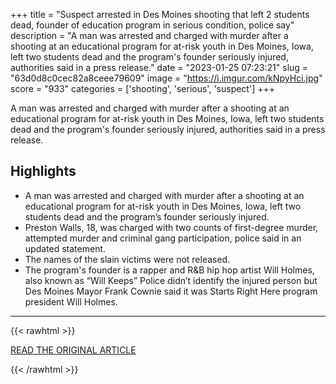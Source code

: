 +++
title = "Suspect arrested in Des Moines shooting that left 2 students dead, founder of education program in serious condition, police say"
description = "A man was arrested and charged with murder after a shooting at an educational program for at-risk youth in Des Moines, Iowa, left two students dead and the program's founder seriously injured, authorities said in a press release."
date = "2023-01-25 07:23:21"
slug = "63d0d8c0cec82a8ceee79609"
image = "https://i.imgur.com/kNpyHci.jpg"
score = "933"
categories = ['shooting', 'serious', 'suspect']
+++

A man was arrested and charged with murder after a shooting at an educational program for at-risk youth in Des Moines, Iowa, left two students dead and the program's founder seriously injured, authorities said in a press release.

## Highlights

- A man was arrested and charged with murder after a shooting at an educational program for at-risk youth in Des Moines, Iowa, left two students dead and the program’s founder seriously injured.
- Preston Walls, 18, was charged with two counts of first-degree murder, attempted murder and criminal gang participation, police said in an updated statement.
- The names of the slain victims were not released.
- The program's founder is a rapper and R&B hip hop artist Will Holmes, also known as “Will Keeps” Police didn’t identify the injured person but Des Moines Mayor Frank Cownie said it was Starts Right Here program president Will Holmes.

---

{{< rawhtml >}}
  <p class="article-category">
    <a target="_blank" href="https://www.cnn.com/2023/01/23/us/des-moines-shooting/index.html">READ THE ORIGINAL ARTICLE</a>
  </p>
{{< /rawhtml >}}
